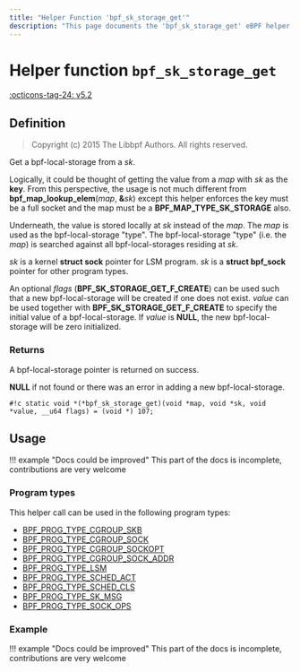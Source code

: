```yaml
---
title: "Helper Function 'bpf_sk_storage_get'"
description: "This page documents the 'bpf_sk_storage_get' eBPF helper function, including its defintion, usage, program types that can use it, and examples."
---
```

# Helper function `bpf_sk_storage_get`

<!-- [FEATURE_TAG](bpf_sk_storage_get) -->
[:octicons-tag-24: v5.2](https://github.com/torvalds/linux/commit/6ac99e8f23d4b10258406ca0dd7bffca5f31da9d)
<!-- [/FEATURE_TAG] -->

## Definition

> Copyright (c) 2015 The Libbpf Authors. All rights reserved.


<!-- [HELPER_FUNC_DEF] -->
Get a bpf-local-storage from a _sk_.

Logically, it could be thought of getting the value from a _map_ with _sk_ as the **key**.  From this perspective,  the usage is not much different from **bpf_map_lookup_elem**(_map_, **&**_sk_) except this helper enforces the key must be a full socket and the map must be a **BPF_MAP_TYPE_SK_STORAGE** also.

Underneath, the value is stored locally at _sk_ instead of the _map_.  The _map_ is used as the bpf-local-storage "type". The bpf-local-storage "type" (i.e. the _map_) is searched against all bpf-local-storages residing at _sk_.

_sk_ is a kernel **struct sock** pointer for LSM program. _sk_ is a **struct bpf_sock** pointer for other program types.

An optional _flags_ (**BPF_SK_STORAGE_GET_F_CREATE**) can be used such that a new bpf-local-storage will be created if one does not exist.  _value_ can be used together with **BPF_SK_STORAGE_GET_F_CREATE** to specify the initial value of a bpf-local-storage.  If _value_ is **NULL**, the new bpf-local-storage will be zero initialized.

### Returns

A bpf-local-storage pointer is returned on success.

**NULL** if not found or there was an error in adding a new bpf-local-storage.

`#!c static void *(*bpf_sk_storage_get)(void *map, void *sk, void *value, __u64 flags) = (void *) 107;`
<!-- [/HELPER_FUNC_DEF] -->

## Usage

!!! example "Docs could be improved"
    This part of the docs is incomplete, contributions are very welcome

### Program types

This helper call can be used in the following program types:

<!-- DO NOT EDIT MANUALLY -->
<!-- [HELPER_FUNC_PROG_REF] -->
 * [BPF_PROG_TYPE_CGROUP_SKB](../program-type/BPF_PROG_TYPE_CGROUP_SKB.md)
 * [BPF_PROG_TYPE_CGROUP_SOCK](../program-type/BPF_PROG_TYPE_CGROUP_SOCK.md)
 * [BPF_PROG_TYPE_CGROUP_SOCKOPT](../program-type/BPF_PROG_TYPE_CGROUP_SOCKOPT.md)
 * [BPF_PROG_TYPE_CGROUP_SOCK_ADDR](../program-type/BPF_PROG_TYPE_CGROUP_SOCK_ADDR.md)
 * [BPF_PROG_TYPE_LSM](../program-type/BPF_PROG_TYPE_LSM.md)
 * [BPF_PROG_TYPE_SCHED_ACT](../program-type/BPF_PROG_TYPE_SCHED_ACT.md)
 * [BPF_PROG_TYPE_SCHED_CLS](../program-type/BPF_PROG_TYPE_SCHED_CLS.md)
 * [BPF_PROG_TYPE_SK_MSG](../program-type/BPF_PROG_TYPE_SK_MSG.md)
 * [BPF_PROG_TYPE_SOCK_OPS](../program-type/BPF_PROG_TYPE_SOCK_OPS.md)
<!-- [/HELPER_FUNC_PROG_REF] -->

### Example

!!! example "Docs could be improved"
    This part of the docs is incomplete, contributions are very welcome
